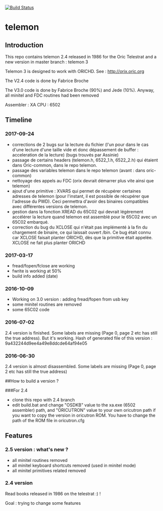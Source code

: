 [![Build Status](https://travis-ci.org/jedeoric/telemon.svg?branch=master)](https://travis-ci.org/jedeoric/telemon)

# telemon 

## Introduction
This repo contains telemon 2.4 released in 1986 for the Oric Telestrat and a new version in master branch : telemon 3

Telemon 3 is designed to work with ORICHD. See : http://orix.oric.org

The V2.4 code is done by Fabrice Broche

The V3.0 code is done by Fabrice Broche (90%) and Jede (10%). Anyway, all minitel and FDC routines had been removed

Assembler : XA
CPU : 6502

## Timeline

### 2017-09-24

* corrections de 2 bugs sur la lecture du fichier (l'un pour dans le cas d'une lecture d'une taille vide et donc dépassement de buffer : acceleration de la lecture) (bugs trouvés par Assinie)
* passage de certains headers (telemon.h, 6522_1.h, 6522_2.h) qui étaient dans Oric-common, dans le repo telemon.
* passage des variables telemon dans le repo telemon (avant : dans oric-common)
* nettoyage des appels au FDC (orix devrait démarrer plus vite ainsi que telemon)
* ajout d'une primitive : XVARS qui permet de récupérer certaines adresses de telemon (pour l'instant, il est possible de récupérer que l'adresse du PWD). Ceci permettra d'avoir des binaires compatibles avec différentes versions de telemon.
* gestion dans la fonction XREAD du 65C02 qui devrait légèrement accélérer la lecture quand telemon est assemblé pour le 65C02 avec un 65C02 embarqué.
* correction du bug du XCLOSE qui n'était pas implémenté à la fin du chargement de binaire, ce qui laissait ouvert /bin. Ce bug était connu car XCLOSE faisait planter ORICHD, dès que la primitive était appelée. XCLOSE ne fait plus planter ORICHD

### 2017-03-17
* fread/fopen/fclose are working
* fwrite is working at 50%
* build info added (date)

### 2016-10-09
* Working on 3.0 version : adding fread/fopen from usb key
* some minitel routines are removed
* some 65C02 code

### 2016-07-02
2.4 version is finished. Some labels are missing (Page 0, page 2 etc has still the true address). But it's working.
Hash of generated file of this version : 9a432244d9ee4a49e8ddcde64af94e05

### 2016-06-30
2.4 version is almost disassembled. Some labels are missing (Page 0, page 2 etc has still the true address)

##How to build a version ?

###For 2.4
* clone this repo with 2.4 branch
* edit build.bat and change "OSDKB" value to the xa.exe (6502 assembler) path, and "ORICUTRON" value to your own oricutron path if you want to copy the version in oricutron ROM. You have to change the path of the ROM file in oricutron.cfg
 

## Features

### 2.5 version : what's new ?
 * all minitel routines removed
 * all minitel keyboard shortcuts removed (used in minitel mode)
 * all minitel primitives related removed

### 2.4 version
Read books released in 1986 on the telestrat :) !


 

Goal : trying to change some features